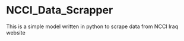 # NCCI_Data_Scrapper
This is a simple model written in python to scrape data from NCCI Iraq website

